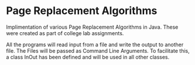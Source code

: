 # Page Replacement Algorithms
Implimentation of various Page Replacement Algorithms in Java. These were created as part of college lab assignments.

All the programs will read input from a file and write the output to another file. The Files will be passed as Command Line Arguments. To facilitate this, a class InOut has been defined and will be used in all other classes.
 